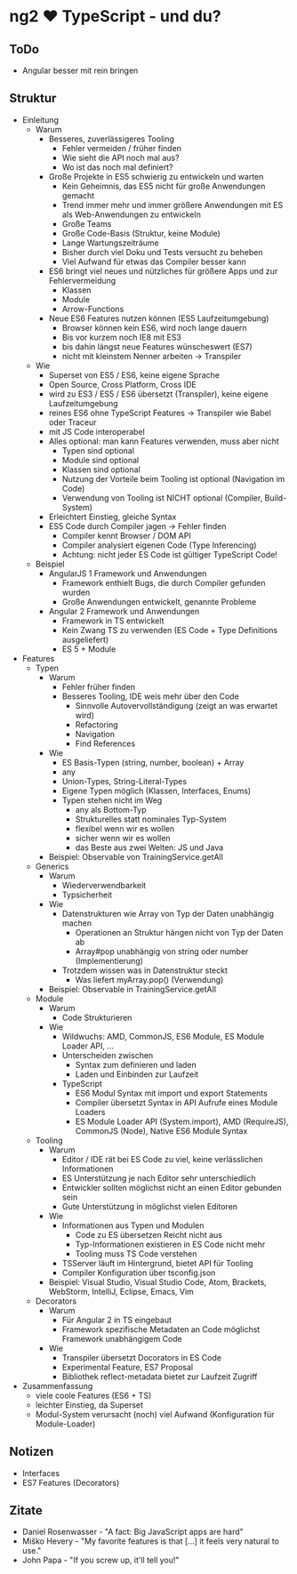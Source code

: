 # ng2 ❤ TypeScript - und du?

## ToDo

* Angular besser mit rein bringen


## Struktur

* Einleitung
  * Warum
    * Besseres, zuverlässigeres Tooling
      * Fehler vermeiden / früher finden
      * Wie sieht die API noch mal aus?
      * Wo ist das noch mal definiert?
    * Große Projekte in ES5 schwierig zu entwickeln und warten
      * Kein Geheimnis, das ES5 nicht für große Anwendungen gemacht
      * Trend immer mehr und immer größere Anwendungen mit ES als Web-Anwendungen zu entwickeln
      * Große Teams
      * Große Code-Basis (Struktur, keine Module)
      * Lange Wartungszeiträume
      * Bisher durch viel Doku und Tests versucht zu beheben 
      * Viel Aufwand für etwas das Compiler besser kann
    * ES6 bringt viel neues und nützliches für größere Apps und zur Fehlervermeidung
      * Klassen
      * Module
      * Arrow-Functions
    * Neue ES6 Features nutzen können (ES5 Laufzeitumgebung)
      * Browser können kein ES6, wird noch lange dauern
      * Bis vor kurzem noch IE8 mit ES3
      * bis dahin längst neue Features wünscheswert (ES7)
      * nicht mit kleinstem Nenner arbeiten -> Transpiler
  * Wie
    * Superset von ES5 / ES6, keine eigene Sprache
    * Open Source, Cross Platform, Cross IDE
    * wird zu ES3 / ES5 / ES6 übersetzt (Transpiler), keine eigene Laufzeitumgebung
    * reines ES6 ohne TypeScript Features -> Transpiler wie Babel oder Traceur
    * mit JS Code interoperabel
    * Alles optional: man kann Features verwenden, muss aber nicht
      * Typen sind optional
      * Module sind optional
      * Klassen sind optional
      * Nutzung der Vorteile beim Tooling ist optional (Navigation im Code)
      * Verwendung von Tooling ist NICHT optional (Compiler, Build-System)
    * Erleichtert Einstieg, gleiche Syntax
    * ES5 Code durch Compiler jagen -> Fehler finden
      * Compiler kennt Browser / DOM API
      * Compiler analysiert eigenen Code (Type Inferencing)
      * Achtung: nicht jeder ES Code ist gültiger TypeScript Code!
  * Beispiel
    * AngularJS 1 Framework und Anwendungen
      * Framework enthielt Bugs, die durch Compiler gefunden wurden
      * Große Anwendungen entwickelt, genannte Probleme
    * Angular 2 Framework und Anwendungen
      * Framework in TS entwickelt
      * Kein Zwang TS zu verwenden (ES Code + Type Definitions ausgeliefert)
      * ES 5 + Module
* Features
  * Typen
    * Warum
      * Fehler früher finden
      * Besseres Tooling, IDE weis mehr über den Code
        * Sinnvolle Autovervollständigung (zeigt an was erwartet wird)
        * Refactoring
        * Navigation
        * Find References
    * Wie
      * ES Basis-Typen (string, number, boolean) + Array
      * any
      * Union-Types, String-Literal-Types
      * Eigene Typen möglich (Klassen, Interfaces, Enums)
      * Typen stehen nicht im Weg
        * any als Bottom-Typ
        * Strukturelles statt nominales Typ-System
        * flexibel wenn wir es wollen
        * sicher wenn wir es wollen 
        * das Beste aus zwei Welten: JS und Java
    * Beispiel: Observable von TrainingService.getAll
  * Generics
    * Warum
      * Wiederverwendbarkeit
      * Typsicherheit
    * Wie
      * Datenstrukturen wie Array von Typ der Daten unabhängig machen
        * Operationen an Struktur hängen nicht von Typ der Daten ab
        * Array#pop unabhängig von string oder number (Implementierung)
      * Trotzdem wissen was in Datenstruktur steckt
        * Was liefert myArray.pop() (Verwendung)
    * Beispiel: Observable<any> in TrainingService.getAll
  * Module
    * Warum
      * Code Strukturieren
    * Wie
      * Wildwuchs: AMD, CommonJS, ES6 Module, ES Module Loader API, ...
      * Unterscheiden zwischen
        * Syntax zum definieren und laden
        * Laden und Einbinden zur Laufzeit
      * TypeScript
        * ES6 Modul Syntax mit import und export Statements
        * Compiler übersetzt Syntax in API Aufrufe eines Module Loaders
        * ES Module Loader API (System.import), AMD (RequireJS), CommonJS (Node), Native ES6 Module Syntax
  * Tooling
    * Warum
      * Editor / IDE rät bei ES Code zu viel, keine verlässlichen Informationen
      * ES Unterstützung je nach Editor sehr unterschiedlich
      * Entwickler sollten möglichst nicht an einen Editor gebunden sein
      * Gute Unterstützung in möglichst vielen Editoren
    * Wie
      * Informationen aus Typen und Modulen
        * Code zu ES übersetzen Reicht nicht aus
        * Typ-Informationen existieren in ES Code nicht mehr
        * Tooling muss TS Code verstehen
      * TSServer läuft im Hintergrund, bietet API für Tooling
      * Compiler Konfiguration über tsconfig.json
    * Beispiel: Visual Studio, Visual Studio Code, Atom, Brackets, WebStorm, IntelliJ, Eclipse, Emacs, Vim
  * Decorators
    * Warum
      * Für Angular 2 in TS eingebaut
      * Framework spezifische Metadaten an Code möglichst Framework unabhängigem Code
    * Wie
      * Transpiler übersetzt Docorators in ES Code
      * Experimental Feature, ES7 Proposal
      * Bibliothek reflect-metadata bietet zur Laufzeit Zugriff
* Zusammenfassung
  * viele coole Features (ES6 + TS)
  * leichter Einstieg, da Superset
  * Modul-System verursacht (noch) viel Aufwand (Konfiguration für Module-Loader)
   
    
## Notizen

* Interfaces
* ES7 Features (Decorators)


## Zitate

* Daniel Rosenwasser - "A fact: Big JavaScript apps are hard"
* Miško Hevery - "My favorite features is that [...] it feels very natural to use."
* John Papa - "If you screw up, it'll tell you!"